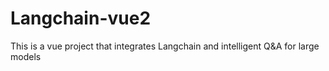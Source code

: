 # Langchain-vue2
This is a vue project that integrates Langchain and intelligent Q&amp;A for large models
